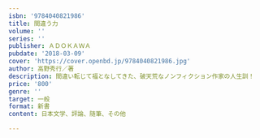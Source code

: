 ```yaml
---
isbn: '9784040821986'
title: 間違う力
volume: ''
series: ''
publisher: ＡＤＯＫＡＷＡ
pubdate: '2018-03-09'
cover: 'https://cover.openbd.jp/9784040821986.jpg'
author: 高野秀行／著
description: 間違い転じて福となしてきた、破天荒なノンフィクション作家の人生訓！
price: '800'
genre: ''
target: 一般
format: 新書
content: 日本文学、評論、随筆、その他

---
```

